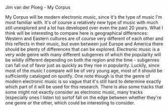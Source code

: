 Jim van der Ploeg - My Corpus

My Corpus will be modern electronic music, since it's the type of music I'm most familiar with. It's of course a relatively new type of music with much still unexplored and a lot has developed over even the past 20 years. What I think will be interesting to compare here is geographical differences: Western and Eastern cultures are of course very different of each other and this reflects in their music, but even between just Europe and America there should be plenty of differences that can be explored. Electronic music is a very wide genre with many different subgenres of which the popularity will be wildly different depending on both the region and the time - subgenres can fall out of favor just as quickly as they rise in popularity. Luckily, since most of the music I compare will be of very young age, most of it should be sufficiently cataloged on spotify. One note though is that the genre of modern electronic music is so vague that it's still hard to determine exactly which part of it will be used for this research. There is also some tracks that some might not exactly consider as electronic music, many tracks (especially ones I listen to) sortof fall on the edge between whether they're one genre or the other, which could be interesting to consider.
